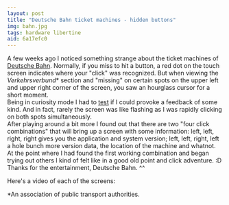 ```yaml
---
layout: post
title: "Deutsche Bahn ticket machines - hidden buttons"
img: bahn.jpg
tags: hardware libertine
aid: 6a17efc0
---
```


A few weeks ago I noticed something strange about the ticket machines of [Deutsche Bahn](http://www.bahn.com). Normally, if you miss to hit a button, a red dot on the touch screen indicates where your "click" was recognized. But when viewing the *Verkehrsverbund*\* section and "missing" on certain spots on the upper left and upper right corner of the screen, you saw an hourglass cursor for a short moment.  
Being in curiosity mode I had to [test](static/img/blog/f5.gif) if I could provoke a feedback of some kind. And in fact, rarely the screen was like flashing as I was rapidly clicking on both spots simultaneously.  
After playing around a bit more I found out that there are two "four click combinations" that will bring up a screen with some information: left, left, right, right gives you the application and system version; left, left, right, left a hole bunch more version data, the location of the machine and whatnot.  
At the point where I had found the first working combination and began trying out others I kind of felt like in a good old point and click adventure. :D Thanks for the entertainment, Deutsche Bahn. ^^

Here's a video of each of the screens:  
<!-- ytdd:left, left, right, right:4mojRnjDJBI -->
<!-- ytdd:left, left, right, left:H15ou4VdmCY -->

\*An association of public transport authorities.